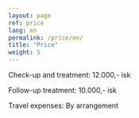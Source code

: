 ```yaml
---
layout: page
ref: price
lang: en
permalink: /price/en/
title: "Price"
weight: 5
---
```


Check-up and treatment: 12.000,- isk

Follow-up treatment: 10.000,- isk

Travel expenses: By arrangement
